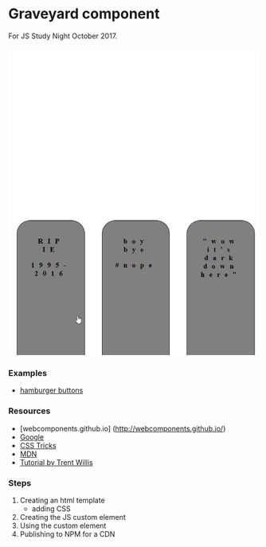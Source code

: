 # Graveyard component

For JS Study Night October 2017.

<img src="ghost-components.gif"></img>

### Examples
- [hamburger buttons](http://kcmr.github.io/transburger-icon/components/transburger-icon/demo/)

### Resources
- [webcomponents.github.io] (http://webcomponents.github.io/)
- [Google](https://developers.google.com/web/fundamentals/web-components/customelements)
- [CSS Tricks](https://css-tricks.com/modular-future-web-components/)
- [MDN](https://developer.mozilla.org/en-US/docs/Web/Web_Components/Custom_Elements)
- [Tutorial by Trent Willis](https://pretty-okay.com/2017/10/14/intro-web-components.html)

### Steps
1. Creating an html template
    - adding CSS
2. Creating the JS custom element 
3. Using the custom element
4. Publishing to NPM for a CDN
